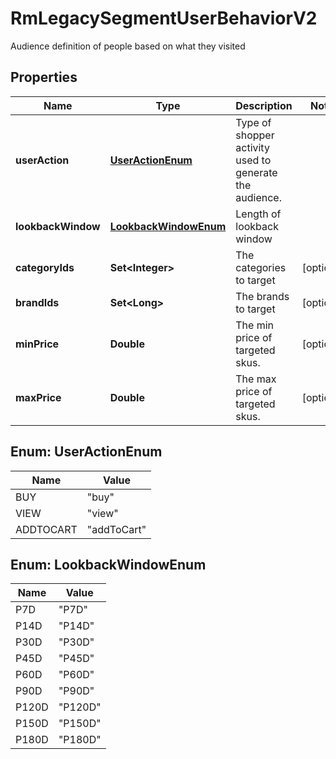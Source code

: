 

# RmLegacySegmentUserBehaviorV2

Audience definition of people based on what they visited

## Properties

| Name | Type | Description | Notes |
|------------ | ------------- | ------------- | -------------|
|**userAction** | [**UserActionEnum**](#UserActionEnum) | Type of shopper activity used to generate the audience. |  |
|**lookbackWindow** | [**LookbackWindowEnum**](#LookbackWindowEnum) | Length of lookback window |  |
|**categoryIds** | **Set&lt;Integer&gt;** | The categories to target |  [optional] |
|**brandIds** | **Set&lt;Long&gt;** | The brands to target |  [optional] |
|**minPrice** | **Double** | The min price of targeted skus. |  [optional] |
|**maxPrice** | **Double** | The max price of targeted skus. |  [optional] |



## Enum: UserActionEnum

| Name | Value |
|---- | -----|
| BUY | &quot;buy&quot; |
| VIEW | &quot;view&quot; |
| ADDTOCART | &quot;addToCart&quot; |



## Enum: LookbackWindowEnum

| Name | Value |
|---- | -----|
| P7D | &quot;P7D&quot; |
| P14D | &quot;P14D&quot; |
| P30D | &quot;P30D&quot; |
| P45D | &quot;P45D&quot; |
| P60D | &quot;P60D&quot; |
| P90D | &quot;P90D&quot; |
| P120D | &quot;P120D&quot; |
| P150D | &quot;P150D&quot; |
| P180D | &quot;P180D&quot; |



